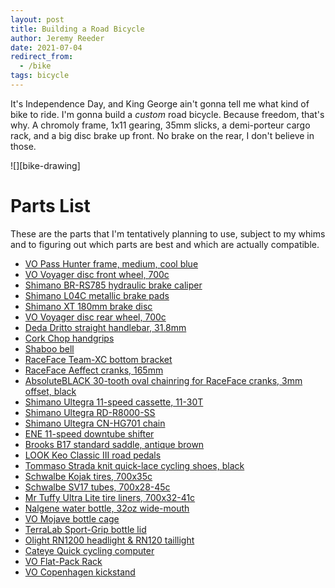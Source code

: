 ```yaml
---
layout: post
title: Building a Road Bicycle
author: Jeremy Reeder
date: 2021-07-04
redirect_from:
  - /bike
tags: bicycle
---
```


It's Independence Day, and King George ain't gonna tell me what kind of bike to
ride. I'm gonna build a _custom_ road bicycle. Because freedom, that's why. A
chromoly frame, 1x11 gearing, 35mm slicks, a demi-porteur cargo rack, and a big
disc brake up front. No brake on the rear, I don't believe in those.

<div class="gallery" markdown=1>
![][bike-drawing]
</div>

# Parts List

These are the parts that I'm tentatively planning to use, subject to my whims
and to figuring out which parts are best and which are actually compatible.

- [VO Pass Hunter frame, medium, cool blue][frame]
- [VO Voyager disc front wheel, 700c][front-wheel]
- [Shimano BR-RS785 hydraulic brake caliper][caliper]
- [Shimano L04C metallic brake pads][pads]
- [Shimano XT 180mm brake disc][disc]
- [VO Voyager disc rear wheel, 700c][rear-wheel]
- [Deda Dritto straight handlebar, 31.8mm][handlebar]
- [Cork Chop handgrips][grips]
- [Shaboo bell][bell]
- [RaceFace Team-XC bottom bracket][bottom-bracket]
- [RaceFace Aeffect cranks, 165mm][cranks]
- [AbsoluteBLACK 30-tooth oval chainring for RaceFace cranks, 3mm offset, black][chainring]
- [Shimano Ultegra 11-speed cassette, 11-30T][cassette]
- [Shimano Ultegra RD-R8000-SS][derailleur]
- [Shimano Ultegra CN-HG701 chain][chain]
- [ENE 11-speed downtube shifter][shifter]
- [Brooks B17 standard saddle, antique brown][saddle]
- [LOOK Keo Classic III road pedals][pedals]
- [Tommaso Strada knit quick-lace cycling shoes, black][shoes]
- [Schwalbe Kojak tires, 700x35c][tires]
- [Schwalbe SV17 tubes, 700x28-45c][tubes]
- [Mr Tuffy Ultra Lite tire liners, 700x32-41c][tire-liners]
- [Nalgene water bottle, 32oz wide-mouth][bottle]
- [VO Mojave bottle cage][bottle-cage]
- [TerraLab Sport-Grip bottle lid][bottle-lid]
- [Olight RN1200 headlight & RN120 taillight][lights]
- [Cateye Quick cycling computer][speedometer]
- [VO Flat-Pack Rack][rack]
- [VO Copenhagen kickstand][kickstand]

[bike-drawing]: https://img09.deviantart.net/aa16/i/2010/106/7/4/incomplete_bicycle_drawing_by_07oogenesis.jpg

[bell]:           https://www.amazon.com/dp/B097M8GMHH
[bottle]:         https://www.amazon.com/dp/B002PLU912
[bottle-cage]:    https://velo-orange.com/products/mojave-cage
[bottle-lid]:     https://www.amazon.com/dp/B017WQTX20
[bottom-bracket]: https://www.amazon.com/dp/B00QGGLONY
[caliper]:        https://www.amazon.com/dp/B00KHWODCM
[cassette]:       https://www.modernbike.com/shimano-ultegra-r8000-11-speed-11-30t-cassette
[chain]:          https://www.amazon.com/dp/B014RDIPT8
[chainring]:      https://absoluteblack.cc/raceface-oval-boost-cinch-chainring
[cranks]:         https://www.amazon.com/dp/B07FP3S278
[derailleur]:     https://www.amazon.com/dp/B072MKT5NR
[disc]:           https://www.amazon.com/dp/B009YIDW5Y
[frame]:          https://velo-orange.com/collections/pass-hunter/products/pass-hunter?variant=31812586766473
[front-wheel]:    https://velo-orange.com/collections/wheels/products/voyager-disc-front-wheel?variant=16090221281329
[grips]:          https://www.amazon.com/dp/B00GZEZY4C/?coliid=IMZ03RS3M9F8K&colid=1TRKXLWS6U4KX&psc=1&ref_=lv_ov_lig_dp_it
[handlebar]:      https://www.retro-gression.com/products/deda-dritto-straight-handlebar?_pos=1&_sid=33c6c129b&_ss=r&variant=13613606699069
[kickstand]:      https://velo-orange.com/products/vo-retractable-dual-leg-kickstand
[lights]:         https://www.amazon.com/dp/B097M4S1D6
[pads]:           https://www.amazon.com/dp/B016REU1ZG
[pedals]:         https://www.amazon.com/dp/B071CXJH4F
[rack]:           https://velo-orange.com/products/flat-pack-randonneur-rack
[rear-wheel]:     https://velo-orange.com/collections/wheels/products/voyager-disc-rear-wheel?variant=16090226229297
[saddle]:         https://www.retro-gression.com/collections/saddles/products/brooks-b17-standard-saddle?variant=8077947073
[shifter]:        https://velo-orange.com/collections/shifters/products/dia-compe-ene-11s-dt-shifters
[shoes]:          https://www.amazon.com/dp/B085K2KSBJ
[speedometer]:    https://www.amazon.com/dp/B07KFMV1YL
[tires]:          https://www.amazon.com/dp/B00XMFVW34
[tire-liners]: https://www.amazon.com/dp/B003L999RC
[tubes]:          https://www.amazon.com/dp/B071KTHK7W
